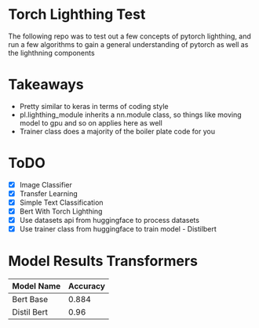 # Torch Lighthing Test
The following repo was to test out a few concepts of pytorch lighthing, and run a few algorithms to gain a general understanding of pytorch as well as the lighthning components

# Takeaways
- Pretty similar to keras in terms of coding style
- pl.lighthing_module inherits a nn.module class, so things like moving model to gpu and so on applies here as well
- Trainer class does a majority of the boiler plate code for you

# ToDO
- [x] Image Classifier
- [x] Transfer Learning
- [x] Simple Text Classification
- [x] Bert With Torch Lighthing
- [x] Use datasets api from huggingface to process datasets
- [x] Use trainer class from huggingface to train model - Distilbert

# Model Results Transformers
| Model Name  | Accuracy |
|-------------|----------|
| Bert Base   | 0.884    |
| Distil Bert | 0.96     |